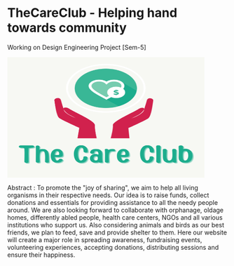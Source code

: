 # TheCareClub - Helping hand towards community
Working on Design Engineering Project [Sem-5]


<img  align="center" height="275" width="450" src = "https://github.com/HastiSutaria/TheCareClub/blob/main/The%20Care%20Club.png"></img>

Abstract : To promote the "joy of sharing", we aim to help all living organisms in their respective needs. Our idea is to raise funds, collect donations and essentials for providing assistance to all the needy people around. We are also looking forward to collaborate with orphanage, oldage homes, differently abled people, health care centers, NGOs and all various institutions who support us. Also considering animals and birds as our best friends, we plan to feed, save and provide shelter to them. Here our website will create a major role in spreading awareness, fundraising events, volunteering experiences, accepting donations, distributing sessions and ensure their happiness.
